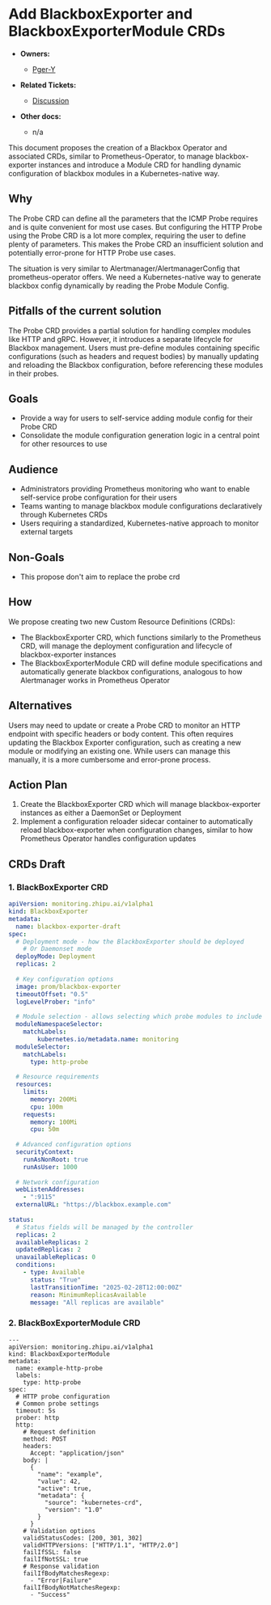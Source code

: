 # Add BlackboxExporter and BlackboxExporterModule CRDs

* **Owners:**
  * [Pger-Y](https://github.com/Pger-Y)

* **Related Tickets:**
  * [Discussion](https://github.com/prometheus-operator/prometheus-operator/discussions/7134#discussioncomment-11569949)

* **Other docs:**
  * n/a

This document proposes the creation of a Blackbox Operator and associated CRDs, similar to Prometheus-Operator, to manage blackbox-exporter instances and introduce a Module CRD for handling dynamic configuration of blackbox modules in a Kubernetes-native way.



## Why
The Probe CRD can define all the parameters that the ICMP Probe requires and is quite convenient for most use cases. But configuring the HTTP Probe using the Probe CRD is a lot more complex, requiring the user to define plenty of parameters. This makes the Probe CRD an insufficient solution and potentially error-prone for HTTP Probe use cases.

The situation is very similar to Alertmanager/AlertmanagerConfig that prometheus-operator offers. We need a Kubernetes-native way to generate blackbox config dynamically by reading the Probe Module Config.


## Pitfalls of the current solution

The Probe CRD provides a partial solution for handling complex modules like HTTP and gRPC. However, it introduces a separate lifecycle for Blackbox management. Users must pre-define modules containing specific configurations (such as headers and request bodies) by manually updating and reloading the Blackbox configuration, before referencing these modules in their probes.

## Goals

- Provide a way for users to self-service adding module config for their Probe CRD
- Consolidate the module configuration generation logic in a central point for other resources to use

## Audience

* Administrators providing Prometheus monitoring who want to enable self-service probe configuration for their users
* Teams wanting to manage blackbox module configurations declaratively through Kubernetes CRDs
* Users requiring a standardized, Kubernetes-native approach to monitor external targets

## Non-Goals

- This propose don't aim to replace the probe crd

## How

We propose creating two new Custom Resource Definitions (CRDs):
- The BlackboxExporter CRD, which functions similarly to the Prometheus CRD, will manage the deployment configuration and lifecycle of blackbox-exporter instances
- The BlackboxExporterModule CRD will define module specifications and automatically generate blackbox configurations, analogous to how Alertmanager works in Prometheus Operator

## Alternatives
Users may need to update or create a Probe CRD to monitor an HTTP endpoint with specific headers or body content. This often requires updating the Blackbox Exporter configuration, such as creating a new module or modifying an existing one. While users can manage this manually, it is a more cumbersome and error-prone process.

## Action Plan

1. Create the BlackboxExporter CRD which will manage blackbox-exporter instances as either a DaemonSet or Deployment
2. Implement a configuration reloader sidecar container to automatically reload blackbox-exporter when configuration changes, similar to how Prometheus Operator handles configuration updates

## CRDs Draft
### 1. BlackBoxExporter CRD
```yaml
apiVersion: monitoring.zhipu.ai/v1alpha1
kind: BlackboxExporter
metadata:
  name: blackbox-exporter-draft
spec:
  # Deployment mode - how the BlackboxExporter should be deployed 
    # Or Daemonset mode
  deployMode: Deployment
  replicas: 2
  
  # Key configuration options
  image: prom/blackbox-exporter
  timeoutOffset: "0.5"
  logLevelProber: "info"
  
  # Module selection - allows selecting which probe modules to include
  moduleNamespaceSelector:
    matchLabels:
        kubernetes.io/metadata.name: monitoring
  moduleSelector:
    matchLabels:
      type: http-probe
  
  # Resource requirements
  resources:
    limits:
      memory: 200Mi
      cpu: 100m
    requests:
      memory: 100Mi
      cpu: 50m
      
  # Advanced configuration options
  securityContext:
    runAsNonRoot: true
    runAsUser: 1000
  
  # Network configuration
  webListenAddresses:
    - ":9115"
  externalURL: "https://blackbox.example.com"
  
status:
  # Status fields will be managed by the controller
  replicas: 2
  availableReplicas: 2
  updatedReplicas: 2
  unavailableReplicas: 0
  conditions:
    - type: Available
      status: "True"
      lastTransitionTime: "2025-02-28T12:00:00Z"
      reason: MinimumReplicasAvailable
      message: "All replicas are available"

```
### 2. BlackBoxExporterModule CRD
```
---
apiVersion: monitoring.zhipu.ai/v1alpha1
kind: BlackboxExporterModule
metadata:
  name: example-http-probe
  labels:
    type: http-probe
spec:
  # HTTP probe configuration
  # Common probe settings
  timeout: 5s
  prober: http
  http:
    # Request definition
    method: POST
    headers:
      Accept: "application/json"
    body: |
      {
        "name": "example",
        "value": 42,
        "active": true,
        "metadata": {
          "source": "kubernetes-crd",
          "version": "1.0"
        }
      }
    # Validation options
    validStatusCodes: [200, 301, 302]
    validHTTPVersions: ["HTTP/1.1", "HTTP/2.0"]
    failIfSSL: false
    failIfNotSSL: true
    # Response validation
    failIfBodyMatchesRegexp:
      - "Error|Failure"
    failIfBodyNotMatchesRegexp:
      - "Success"
```
